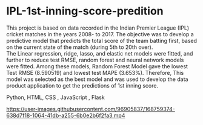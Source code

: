 # IPL-1st-inning-score-predition

This project is based on data recorded in the Indian Premier League (IPL) cricket matches in the years 2008- to 2017. The objective was to develop a predictive model that predicts the total score of the team batting first, based on the current state of the match (during 5th to 20th over).  
The Linear regression, ridge, lasso, and elastic net models were fitted, and further to reduce test RMSE, random forest and neural network models were fitted. Among these models, Random Forest Model gave the lowest Test RMSE (8.590519) and lowest test MAPE (3.653%). Therefore, This model was selected as the best model and was used to develop the data product application to get the predictions of 1st inning score.  

Python, HTML, CSS , JavaScript , Flask


https://user-images.githubusercontent.com/96905837/168759374-638d7f18-1064-41db-a255-6b0e2b6f2fa3.mp4



